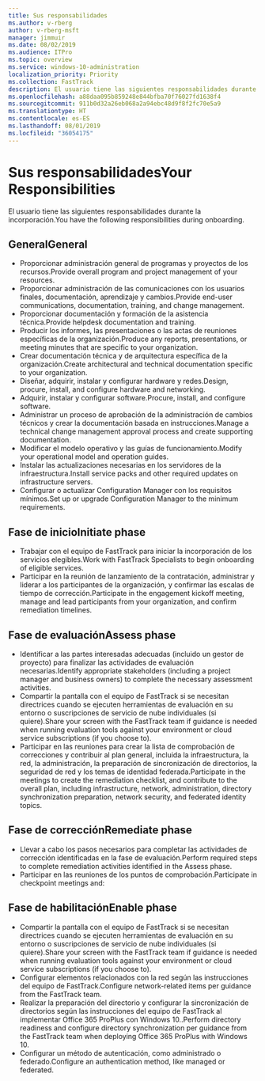 ```yaml
---
title: Sus responsabilidades
ms.author: v-rberg
author: v-rberg-msft
manager: jimmuir
ms.date: 08/02/2019
ms.audience: ITPro
ms.topic: overview
ms.service: windows-10-administration
localization_priority: Priority
ms.collection: FastTrack
description: El usuario tiene las siguientes responsabilidades durante la incorporación a Windows 10.
ms.openlocfilehash: a88daa095b859248e844bfba70f76027fd1638f4
ms.sourcegitcommit: 911b0d32a26eb068a2a94ebc48d9f8f2fc70e5a9
ms.translationtype: HT
ms.contentlocale: es-ES
ms.lasthandoff: 08/01/2019
ms.locfileid: "36054175"
---
```

# <a name="your-responsibilities"></a><span data-ttu-id="d1090-103">Sus responsabilidades</span><span class="sxs-lookup"><span data-stu-id="d1090-103">Your Responsibilities</span></span>

<span data-ttu-id="d1090-104">El usuario tiene las siguientes responsabilidades durante la incorporación.</span><span class="sxs-lookup"><span data-stu-id="d1090-104">You have the following responsibilities during onboarding.</span></span>

## <a name="general"></a><span data-ttu-id="d1090-105">General</span><span class="sxs-lookup"><span data-stu-id="d1090-105">General</span></span>

- <span data-ttu-id="d1090-106">Proporcionar administración general de programas y proyectos de los recursos.</span><span class="sxs-lookup"><span data-stu-id="d1090-106">Provide overall program and project management of your resources.</span></span>
- <span data-ttu-id="d1090-107">Proporcionar administración de las comunicaciones con los usuarios finales, documentación, aprendizaje y cambios.</span><span class="sxs-lookup"><span data-stu-id="d1090-107">Provide end-user communications, documentation, training, and change management.</span></span>
- <span data-ttu-id="d1090-108">Proporcionar documentación y formación de la asistencia técnica.</span><span class="sxs-lookup"><span data-stu-id="d1090-108">Provide helpdesk documentation and training.</span></span>
- <span data-ttu-id="d1090-109">Producir los informes, las presentaciones o las actas de reuniones específicas de la organización.</span><span class="sxs-lookup"><span data-stu-id="d1090-109">Produce any reports, presentations, or meeting minutes that are specific to your organization.</span></span>
- <span data-ttu-id="d1090-110">Crear documentación técnica y de arquitectura específica de la organización.</span><span class="sxs-lookup"><span data-stu-id="d1090-110">Create architectural and technical documentation specific to your organization.</span></span>
- <span data-ttu-id="d1090-111">Diseñar, adquirir, instalar y configurar hardware y redes.</span><span class="sxs-lookup"><span data-stu-id="d1090-111">Design, procure, install, and configure hardware and networking.</span></span>
- <span data-ttu-id="d1090-112">Adquirir, instalar y configurar software.</span><span class="sxs-lookup"><span data-stu-id="d1090-112">Procure, install, and configure software.</span></span>
- <span data-ttu-id="d1090-113">Administrar un proceso de aprobación de la administración de cambios técnicos y crear la documentación basada en instrucciones.</span><span class="sxs-lookup"><span data-stu-id="d1090-113">Manage a technical change management approval process and create supporting documentation.</span></span>
- <span data-ttu-id="d1090-114">Modificar el modelo operativo y las guías de funcionamiento.</span><span class="sxs-lookup"><span data-stu-id="d1090-114">Modify your operational model and operation guides.</span></span>
- <span data-ttu-id="d1090-115">Instalar las actualizaciones necesarias en los servidores de la infraestructura.</span><span class="sxs-lookup"><span data-stu-id="d1090-115">Install service packs and other required updates on infrastructure servers.</span></span>
- <span data-ttu-id="d1090-116">Configurar o actualizar Configuration Manager con los requisitos mínimos.</span><span class="sxs-lookup"><span data-stu-id="d1090-116">Set up or upgrade Configuration Manager to the minimum requirements.</span></span>

## <a name="initiate-phase"></a><span data-ttu-id="d1090-117">Fase de inicio</span><span class="sxs-lookup"><span data-stu-id="d1090-117">Initiate phase</span></span>

- <span data-ttu-id="d1090-118">Trabajar con el equipo de FastTrack para iniciar la incorporación de los servicios elegibles.</span><span class="sxs-lookup"><span data-stu-id="d1090-118">Work with FastTrack Specialists to begin onboarding of eligible services.</span></span>
- <span data-ttu-id="d1090-119">Participar en la reunión de lanzamiento de la contratación, administrar y liderar a los participantes de la organización, y confirmar las escalas de tiempo de corrección.</span><span class="sxs-lookup"><span data-stu-id="d1090-119">Participate in the engagement kickoff meeting, manage and lead participants from your organization, and confirm remediation timelines.</span></span>

## <a name="assess-phase"></a><span data-ttu-id="d1090-120">Fase de evaluación</span><span class="sxs-lookup"><span data-stu-id="d1090-120">Assess phase</span></span>

- <span data-ttu-id="d1090-121">Identificar a las partes interesadas adecuadas (incluido un gestor de proyecto) para finalizar las actividades de evaluación necesarias.</span><span class="sxs-lookup"><span data-stu-id="d1090-121">Identify appropriate stakeholders (including a project manager and business owners) to complete the necessary assessment activities.</span></span>
- <span data-ttu-id="d1090-122">Compartir la pantalla con el equipo de FastTrack si se necesitan directrices cuando se ejecuten herramientas de evaluación en su entorno o suscripciones de servicio de nube individuales (si quiere).</span><span class="sxs-lookup"><span data-stu-id="d1090-122">Share your screen with the FastTrack team if guidance is needed when running evaluation tools against your environment or cloud service subscriptions (if you choose to).</span></span>
- <span data-ttu-id="d1090-123">Participar en las reuniones para crear la lista de comprobación de correcciones y contribuir al plan general, incluida la infraestructura, la red, la administración, la preparación de sincronización de directorios, la seguridad de red y los temas de identidad federada.</span><span class="sxs-lookup"><span data-stu-id="d1090-123">Participate in the meetings to create the remediation checklist, and contribute to the overall plan, including infrastructure, network, administration, directory synchronization preparation, network security, and federated identity topics.</span></span>

## <a name="remediate-phase"></a><span data-ttu-id="d1090-124">Fase de corrección</span><span class="sxs-lookup"><span data-stu-id="d1090-124">Remediate phase</span></span>

- <span data-ttu-id="d1090-125">Llevar a cabo los pasos necesarios para completar las actividades de corrección identificadas en la fase de evaluación.</span><span class="sxs-lookup"><span data-stu-id="d1090-125">Perform required steps to complete remediation activities identified in the Assess phase.</span></span>
- <span data-ttu-id="d1090-126">Participar en las reuniones de los puntos de comprobación.</span><span class="sxs-lookup"><span data-stu-id="d1090-126">Participate in checkpoint meetings and:</span></span>

## <a name="enable-phase"></a><span data-ttu-id="d1090-127">Fase de habilitación</span><span class="sxs-lookup"><span data-stu-id="d1090-127">Enable phase</span></span>

- <span data-ttu-id="d1090-128">Compartir la pantalla con el equipo de FastTrack si se necesitan directrices cuando se ejecuten herramientas de evaluación en su entorno o suscripciones de servicio de nube individuales (si quiere).</span><span class="sxs-lookup"><span data-stu-id="d1090-128">Share your screen with the FastTrack team if guidance is needed when running evaluation tools against your environment or cloud service subscriptions (if you choose to).</span></span>
- <span data-ttu-id="d1090-129">Configurar elementos relacionados con la red según las instrucciones del equipo de FastTrack.</span><span class="sxs-lookup"><span data-stu-id="d1090-129">Configure network-related items per guidance from the FastTrack team.</span></span>
- <span data-ttu-id="d1090-130">Realizar la preparación del directorio y configurar la sincronización de directorios según las instrucciones del equipo de FastTrack al implementar Office 365 ProPlus con Windows 10..</span><span class="sxs-lookup"><span data-stu-id="d1090-130">Perform directory readiness and configure directory synchronization per guidance from the FastTrack team when deploying Office 365 ProPlus with Windows 10.</span></span>
- <span data-ttu-id="d1090-131">Configurar un método de autenticación, como administrado o federado.</span><span class="sxs-lookup"><span data-stu-id="d1090-131">Configure an authentication method, like managed or federated.</span></span>







  

  

 